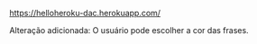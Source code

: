 https://helloheroku-dac.herokuapp.com/

Alteração adicionada: O usuário pode escolher a cor das frases.